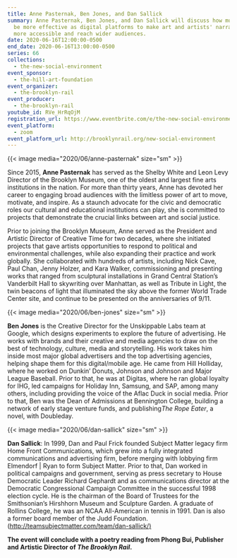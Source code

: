```yaml
---
title: Anne Pasternak, Ben Jones, and Dan Sallick
summary: Anne Pasternak, Ben Jones, and Dan Sallick will discuss how museums can
  be more effective as digital platforms to make art and artists' narratives
  more accessible and reach wider audiences.
date: 2020-06-16T12:00:00-0500
end_date: 2020-06-16T13:00:00-0500
series: 66
collections:
  - the-new-social-environment
event_sponsor:
  - the-hill-art-foundation
event_organizer:
  - the-brooklyn-rail
event_producer:
  - the-brooklyn-rail
youtube_id: RVe_HrRqOjM
registration_url: https://www.eventbrite.com/e/the-new-social-environment-66-anne-pasternak-ben-jones-and-dan-sallick-tickets-108914674724
event_platform:
  - zoom
event_platform_url: http://brooklynrail.org/new-social-environment
---
```

{{< image media="2020/06/anne-pasternak" size="sm" >}}

Since 2015, **Anne Pasternak** has served as the Shelby White and Leon Levy Director of the Brooklyn Museum, one of the oldest and largest fine arts institutions in the nation. For more than thirty years, Anne has devoted her career to engaging broad audiences with the limitless power of art to move, motivate, and inspire. As a staunch advocate for the civic and democratic roles our cultural and educational institutions can play, she is committed to projects that demonstrate the crucial links between art and social justice.

Prior to joining the Brooklyn Museum, Anne served as the President and Artistic Director of Creative Time for two decades, where she initiated projects that gave artists opportunities to respond to political and environmental challenges, while also expanding their practice and work globally. She collaborated with hundreds of artists, including Nick Cave, Paul Chan, Jenny Holzer, and Kara Walker, commissioning and presenting works that ranged from sculptural installations in Grand Central Station’s Vanderbilt Hall to skywriting over Manhattan, as well as Tribute in Light, the twin beacons of light that illuminated the sky above the former World Trade Center site, and continue to be presented on the anniversaries of 9/11.

{{< image media="2020/06/ben-jones" size="sm" >}}

**Ben Jones** is the Creative Director for the Unskippable Labs team at Google, which designs experiments to explore the future of advertising. He works with brands and their creative and media agencies to draw on the best of technology, culture, media and storytelling. His work takes him inside most major global advertisers and the top advertising agencies, helping shape them for this digital/mobile age. He came from Hill Holliday, where he worked on Dunkin’ Donuts, Johnson and Johnson and Major League Baseball. Prior to that, he was at Digitas, where he ran global loyalty for IHG, led campaigns for Holiday Inn, Samsung, and SAP, among many others, including providing the voice of the Aflac Duck in social media. Prior to that, Ben was the Dean of Admissions at Bennington College, building a network of early stage venture funds, and publishing*The Rope Eater*, a novel, with Doubleday.

{{< image media="2020/06/dan-sallick" size="sm" >}}

**Dan Sallick**: In 1999, Dan and Paul Frick founded Subject Matter legacy firm Home Front Communications, which grew into a fully integrated communications and advertising firm, before merging with lobbying firm Elmendorf | Ryan to form Subject Matter. Prior to that, Dan worked in political campaigns and government, serving as press secretary to House Democratic Leader Richard Gephardt and as communications director at the Democratic Congressional Campaign Committee in the successful 1998 election cycle. He is the chairman of the Board of Trustees for the Smithsonian’s Hirshhorn Museum and Sculpture Garden. A graduate of Rollins College, he was an NCAA All-American in tennis in 1991. Dan is also a former board member of the Judd Foundation. ([http://teamsubjectmatter.com/team/dan-sallick/)](http://teamsubjectmatter.com/team/dan-sallick/)

**The event will conclude with a poetry reading from Phong Bui, Publisher and Artistic Director of *The Brooklyn Rail*.**